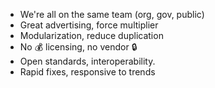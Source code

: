 * We're all on the same team (org, gov, public)
* Great advertising, force multiplier
* Modularization, reduce duplication
* No :moneybag: licensing, no vendor :lock:
* Open standards, interoperability.
* Rapid fixes, responsive to trends